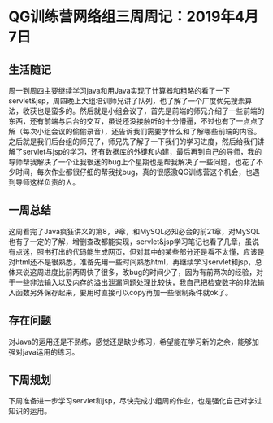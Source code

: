 # QG训练营网络组三周周记：2019年4月7日

## 生活随记

周一到周四主要继续学习java和用Java实现了计算器和粗略的看了一下servlet&jsp，周四晚上大组培训师兄讲了队列，也了解了一个广度优先搜素算法，收获也是蛮多的。然后就是小组会议了，首先是前端的师兄介绍了一些前端的东西，还有前端与后台的交互，虽说还没接触听的十分懵逼，不过也有了一点点了解（每次小组会议的偷偷录音），还告诉我们需要学什么和了解哪些前端的内容。之后就是我们后台组的师兄了，师兄先了解了一下我们的学习进度，然后给我们讲解了servlet与jsp的学习，还有数据库的外键和内建，最后再到自己的导师，我的导师帮我解决了一个让我很迷的bug上个星期也是帮我解决了一些问题，也花了不少时间，每次作业都很仔细的帮我找bug，真的很感激QG训练营这个机会，也遇到导师这样负责的人。

## 一周总结

这周看完了Java疯狂讲义的第8，9章，和MySQL必知必会的前21章，对MySQL也有了一定的了解，增删查改都能实现，servlet&jsp学习笔记也看了几章，虽说有点迷，照书打出的代码能生成网页，但对其中的某些部分还是看不太懂，应该是对html还不是很熟悉，准备先用一些时间熟悉html，再继续学习servlet和jsp，总体来说这周进度比前两周快了很多，改bug的时间少了，因为有前两次的经验，对于一些非法输入以及内存的溢出泄漏问题处理比较快，我自己把检查数字的非法输入函数另外保存起来，要用时直接可以copy再加一些限制条件就ok了。

## 存在问题

对Java的运用还是不熟练，感觉还是缺少练习，希望能在学习新的之余，能够加强对java运用的练习。

## 下周规划

下周准备进一步学习servlet和jsp，尽快完成小组周的作业，也是强化自己对学过知识的运用。

